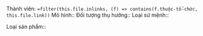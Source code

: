 Thành viên: `=filter(this.file.inlinks, (f) => contains(f.thuộc-tổ-chức, this.file.link))`
Mô hình::
Đối tượng thụ hưởng::
Loại sứ mệnh::

Loại sản phẩm::